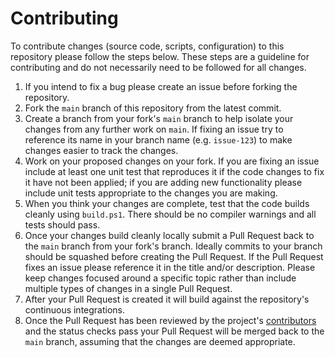 # Contributing

To contribute changes (source code, scripts, configuration) to this repository please follow the steps below.
These steps are a guideline for contributing and do not necessarily need to be followed for all changes.

1. If you intend to fix a bug please create an issue before forking the repository.
1. Fork the `main` branch of this repository from the latest commit.
1. Create a branch from your fork's `main` branch to help isolate your changes from any further work on `main`. If fixing an issue try to reference its name in your branch name (e.g. `issue-123`) to make changes easier to track the changes.
1. Work on your proposed changes on your fork. If you are fixing an issue include at least one unit test that reproduces it if the code changes to fix it have not been applied; if you are adding new functionality please include unit tests appropriate to the changes you are making.
1. When you think your changes are complete, test that the code builds cleanly using `build.ps1`. There should be no compiler warnings and all tests should pass.
1. Once your changes build cleanly locally submit a Pull Request back to the `main` branch from your fork's branch. Ideally commits to your branch should be squashed before creating the Pull Request. If the Pull Request fixes an issue please reference it in the title and/or description. Please keep changes focused around a specific topic rather than include multiple types of changes in a single Pull Request.
1. After your Pull Request is created it will build against the repository's continuous integrations.
1. Once the Pull Request has been reviewed by the project's [contributors](https://github.com/martincostello/dotnet-bumper/graphs/contributors) and the status checks pass your Pull Request will be merged back to the `main` branch, assuming that the changes are deemed appropriate.
